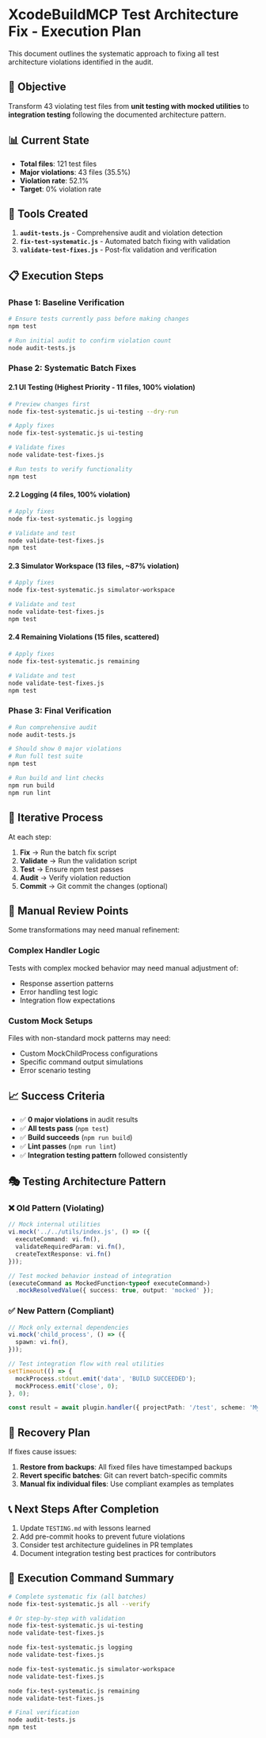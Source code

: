 # XcodeBuildMCP Test Architecture Fix - Execution Plan

This document outlines the systematic approach to fixing all test architecture violations identified in the audit.

## 🎯 Objective

Transform 43 violating test files from **unit testing with mocked utilities** to **integration testing** following the documented architecture pattern.

## 📊 Current State

- **Total files**: 121 test files
- **Major violations**: 43 files (35.5%)
- **Violation rate**: 52.1%
- **Target**: 0% violation rate

## 🔧 Tools Created

1. **`audit-tests.js`** - Comprehensive audit and violation detection
2. **`fix-test-systematic.js`** - Automated batch fixing with validation
3. **`validate-test-fixes.js`** - Post-fix validation and verification

## 📋 Execution Steps

### Phase 1: Baseline Verification
```bash
# Ensure tests currently pass before making changes
npm test

# Run initial audit to confirm violation count
node audit-tests.js
```

### Phase 2: Systematic Batch Fixes

#### 2.1 UI Testing (Highest Priority - 11 files, 100% violation)
```bash
# Preview changes first
node fix-test-systematic.js ui-testing --dry-run

# Apply fixes
node fix-test-systematic.js ui-testing

# Validate fixes
node validate-test-fixes.js

# Run tests to verify functionality
npm test
```

#### 2.2 Logging (4 files, 100% violation)
```bash
# Apply fixes
node fix-test-systematic.js logging

# Validate and test
node validate-test-fixes.js
npm test
```

#### 2.3 Simulator Workspace (13 files, ~87% violation)
```bash
# Apply fixes
node fix-test-systematic.js simulator-workspace

# Validate and test
node validate-test-fixes.js
npm test
```

#### 2.4 Remaining Violations (15 files, scattered)
```bash
# Apply fixes
node fix-test-systematic.js remaining

# Validate and test
node validate-test-fixes.js
npm test
```

### Phase 3: Final Verification
```bash
# Run comprehensive audit
node audit-tests.js

# Should show 0 major violations
# Run full test suite
npm test

# Run build and lint checks
npm run build
npm run lint
```

## 🔄 Iterative Process

At each step:

1. **Fix** → Run the batch fix script
2. **Validate** → Run the validation script  
3. **Test** → Ensure npm test passes
4. **Audit** → Verify violation reduction
5. **Commit** → Git commit the changes (optional)

## 🚨 Manual Review Points

Some transformations may need manual refinement:

### Complex Handler Logic
Tests with complex mocked behavior may need manual adjustment of:
- Response assertion patterns
- Error handling test logic
- Integration flow expectations

### Custom Mock Setups
Files with non-standard mock patterns may need:
- Custom MockChildProcess configurations
- Specific command output simulations
- Error scenario testing

## 📈 Success Criteria

- ✅ **0 major violations** in audit results
- ✅ **All tests pass** (`npm test`)
- ✅ **Build succeeds** (`npm run build`)
- ✅ **Lint passes** (`npm run lint`)
- ✅ **Integration testing pattern** followed consistently

## 🎭 Testing Architecture Pattern

### ❌ Old Pattern (Violating)
```typescript
// Mock internal utilities
vi.mock('../../utils/index.js', () => ({
  executeCommand: vi.fn(),
  validateRequiredParam: vi.fn(),
  createTextResponse: vi.fn()
}));

// Test mocked behavior instead of integration
(executeCommand as MockedFunction<typeof executeCommand>)
  .mockResolvedValue({ success: true, output: 'mocked' });
```

### ✅ New Pattern (Compliant)
```typescript
// Mock only external dependencies
vi.mock('child_process', () => ({
  spawn: vi.fn(),
}));

// Test integration flow with real utilities
setTimeout(() => {
  mockProcess.stdout.emit('data', 'BUILD SUCCEEDED');
  mockProcess.emit('close', 0);
}, 0);

const result = await plugin.handler({ projectPath: '/test', scheme: 'MyApp' });
```

## 🔧 Recovery Plan

If fixes cause issues:

1. **Restore from backups**: All fixed files have timestamped backups
2. **Revert specific batches**: Git can revert batch-specific commits
3. **Manual fix individual files**: Use compliant examples as templates

## 📞 Next Steps After Completion

1. Update `TESTING.md` with lessons learned
2. Add pre-commit hooks to prevent future violations
3. Consider test architecture guidelines in PR templates
4. Document integration testing best practices for contributors

## 🚀 Execution Command Summary

```bash
# Complete systematic fix (all batches)
node fix-test-systematic.js all --verify

# Or step-by-step with validation
node fix-test-systematic.js ui-testing
node validate-test-fixes.js

node fix-test-systematic.js logging  
node validate-test-fixes.js

node fix-test-systematic.js simulator-workspace
node validate-test-fixes.js

node fix-test-systematic.js remaining
node validate-test-fixes.js

# Final verification
node audit-tests.js
npm test
```